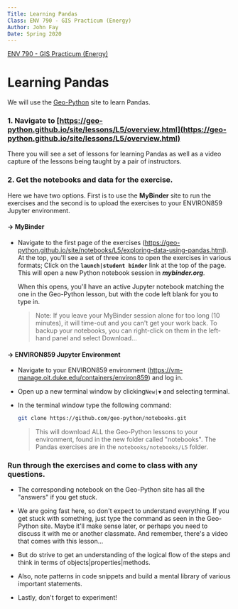 ```yaml
---
Title: Learning Pandas
Class: ENV 790 - GIS Practicum (Energy)
Author: John Fay
Date: Spring 2020
---
```


[ENV 790 - GIS Practicum (Energy)](./index.html)

# Learning Pandas

We will use the [Geo-Python](https://geo-python.github.io/site/index.html) site to learn Pandas.  

### 1. Navigate to [https://geo-python.github.io/site/lessons/L5/overview.html](https://geo-python.github.io/site/lessons/L5/overview.html)

There you will see a set of lessons for learning Pandas as well as a video capture of the lessons being taught by a pair of instructors. 

### 2. Get the notebooks and data for the exercise. 

Here we have two options. First is to use the **MyBinder** site to run the exercises and the second is to upload the exercises to your ENVIRON859 Jupyter environment. 

#### → MyBinder

* Navigate to the first page of the exercises (https://geo-python.github.io/site/notebooks/L5/exploring-data-using-pandas.html). At the top, you'll see a set of three icons to open the exercises in various formats; Click on the **`launch|student binder`** link at the top of the page. This will open a new Python notebook session in ***mybinder.org***. 

  When this opens, you'll have an active Jupyter notebook matching the one in the Geo-Python lesson, but with the code left blank for you to type in. 

  > Note: If you leave your MyBinder session alone for too long (10 minutes), it will time-out and you can't get your work back. To backup your notebooks, you can right-click on them in the left-hand panel and select Download...

#### → ENVIRON859 Jupyter Environment

* Navigate to your ENVIRON859 environment (https://vm-manage.oit.duke.edu/containers/environ859) and log in. 

* Open up a new terminal window by clicking`New|▼` and selecting terminal. 

* In the terminal window type the following command:

  ```bash
  git clone https://github.com/geo-python/notebooks.git
  ```

  > This will download ALL the Geo-Python lessons to your environment, found in the new folder called "notebooks". The Pandas exercises are in the `notebooks/notebooks/L5` folder. 



### Run through the exercises and come to class with any questions. 

* The corresponding notebook on the Geo-Python site has all the "answers" if you get stuck.

* We are going fast here, so don't expect to understand everything. If you get stuck with something, just type the command as seen in the Geo-Python site. Maybe it'll make sense later, or perhaps you need to discuss it with me or another classmate. And remember, there's a video that comes with this lesson...
* But do strive to get an understanding of the logical flow of the steps and think in terms of objects|properties|methods. 
* Also, note patterns in code snippets and build a mental library of various important statements. 
* Lastly, don't forget to experiment! 



